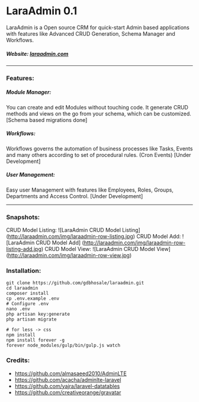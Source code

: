# LaraAdmin 0.1

LaraAdmin is a Open source CRM for quick-start Admin based applications with features like Advanced CRUD Generation, Schema Manager and Workflows.
##### Website: [laraadmin.com](http://laraadmin.com)

--------

### Features:
##### Module Manager:
You can create and edit Modules without touching code. It generate CRUD methods and views on the go from your schema, which can be customized. [Schema based migrations done]

##### Workflows:
Workflows governs the automation of business processes like Tasks, Events and many others according to set of procedural rules. (Cron Events) [Under Development]

##### User Management:
Easy user Management with features like Employees, Roles, Groups, Departments and Access Control. [Under Development]

--------

### Snapshots:

CRUD Model Listing:
![LaraAdmin CRUD Model Listing] (http://laraadmin.com/img/laraadmin-row-listing.jpg)
CRUD Model Add:
![LaraAdmin CRUD Model Add] (http://laraadmin.com/img/laraadmin-row-listing-add.jpg)
CRUD Model View:
![LaraAdmin CRUD Model View] (http://laraadmin.com/img/laraadmin-row-view.jpg)

### Installation:
```
git clone https://github.com/gdbhosale/laraadmin.git
cd laraadmin
composer install
cp .env.example .env
# Configure .env
nano .env
php artisan key:generate
php artisan migrate

# for less -> css
npm install
npm install forever -g
forever node_modules/gulp/bin/gulp.js watch
```

### Credits:
- https://github.com/almasaeed2010/AdminLTE
- https://github.com/acacha/adminlte-laravel
- https://github.com/yajra/laravel-datatables
- https://github.com/creativeorange/gravatar
